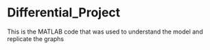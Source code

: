 # Differential_Project
This is the MATLAB code that was used to understand the model and replicate the graphs

